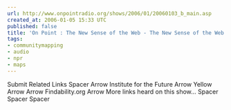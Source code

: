 ```yaml
---
url: http://www.onpointradio.org/shows/2006/01/20060103_b_main.asp
created_at: 2006-01-05 15:33 UTC
published: false
title: 'On Point : The New Sense of the Web - The New Sense of the Web'
tags:
- communitymapping
- audio
- npr
- maps
---
```


Submit Related Links Spacer Arrow Institute for the Future Arrow Yellow Arrow Arrow Findability.org Arrow More links heard on this show... Spacer Spacer Spacer
